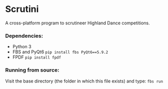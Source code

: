 # Scrutini

A cross-platform program to scrutineer Highland Dance competitions.

### Dependencies:
- Python 3
- FBS and PyQt6
  `pip install fbs PyQt6==5.9.2`
- FPDF
  `pip install fpdf`

### Running from source:
Visit the base directory (the folder in which this file exists) and type:
  `fbs run`
